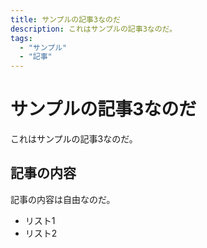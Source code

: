 ```yaml
---
title: サンプルの記事3なのだ
description: これはサンプルの記事3なのだ。
tags:
  - "サンプル"
  - "記事"
---
```


# サンプルの記事3なのだ

これはサンプルの記事3なのだ。

## 記事の内容

記事の内容は自由なのだ。

- リスト1
- リスト2
